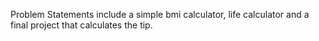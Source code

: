 Problem Statements include a simple bmi calculator, life calculator and a final project that calculates the tip.
